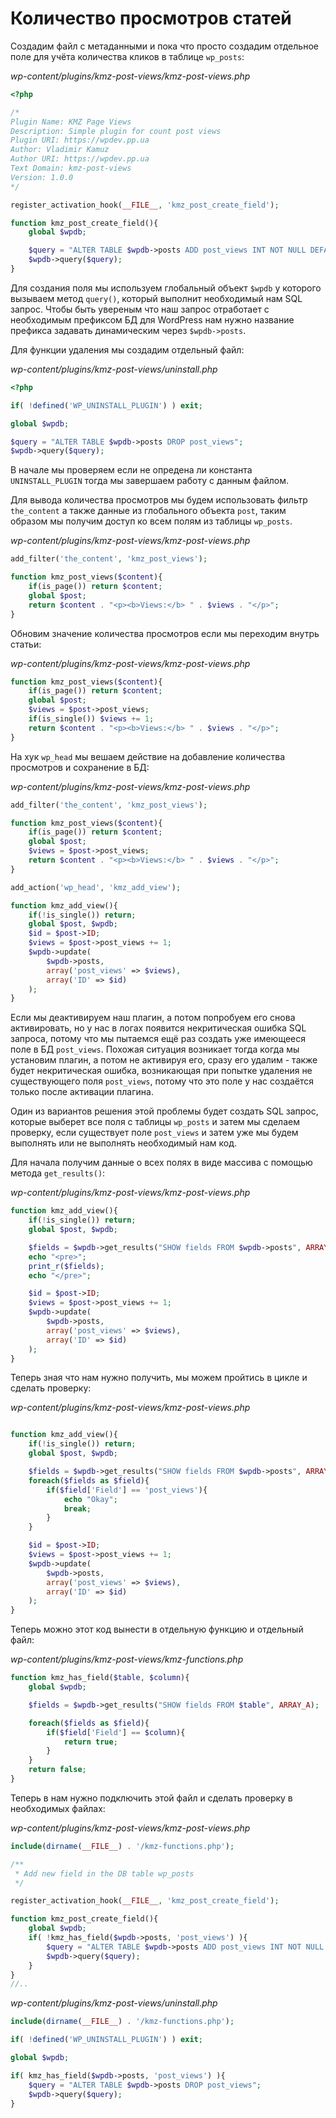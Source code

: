 # Количество просмотров статей

Создадим файл с метаданными и пока что просто создадим отдельное поле для учёта количества кликов в таблице `wp_posts`:

*wp-content/plugins/kmz-post-views/kmz-post-views.php*

```php
<?php

/*
Plugin Name: KMZ Page Views
Description: Simple plugin for count post views
Plugin URI: https://wpdev.pp.ua
Author: Vladimir Kamuz
Author URI: https://wpdev.pp.ua
Text Domain: kmz-post-views
Version: 1.0.0
*/

register_activation_hook(__FILE__, 'kmz_post_create_field');

function kmz_post_create_field(){
    global $wpdb;

    $query = "ALTER TABLE $wpdb->posts ADD post_views INT NOT NULL DEFAULT '0'";
    $wpdb->query($query);
}
```

Для создания поля мы используем глобальный объект `$wpdb` у которого вызываем метод `query()`, который выполнит необходимый нам SQL запрос. Чтобы быть увереным что наш запрос отработает с необходимым префиксом БД для WordPress нам нужно название префикса задавать динамическим через `$wpdb->posts`.

Для функции удаления мы создадим отдельный файл:

*wp-content/plugins/kmz-post-views/uninstall.php*

```php
<?php

if( !defined('WP_UNINSTALL_PLUGIN') ) exit;

global $wpdb;

$query = "ALTER TABLE $wpdb->posts DROP post_views";
$wpdb->query($query);
```

В начале мы проверяем если не опредена ли константа `UNINSTALL_PLUGIN` тогда мы завершаем работу с данным файлом.

Для вывода количества просмотров мы будем использовать фильтр `the_content` а также данные из глобального объекта `post`, таким образом мы получим доступ ко всем полям из таблицы `wp_posts`.

*wp-content/plugins/kmz-post-views/kmz-post-views.php*

```php
add_filter('the_content', 'kmz_post_views');

function kmz_post_views($content){
    if(is_page()) return $content;
    global $post;
    return $content . "<p><b>Views:</b> " . $views . "</p>";
}
```

Обновим значение количества просмотров если мы переходим внутрь статьи:

*wp-content/plugins/kmz-post-views/kmz-post-views.php*

```php
function kmz_post_views($content){
    if(is_page()) return $content;
    global $post;
    $views = $post->post_views;
    if(is_single()) $views += 1;
    return $content . "<p><b>Views:</b> " . $views . "</p>";
}
```

На хук `wp_head` мы вешаем действие на добавление количества просмотров и сохранение в БД:

*wp-content/plugins/kmz-post-views/kmz-post-views.php*

```php
add_filter('the_content', 'kmz_post_views');

function kmz_post_views($content){
    if(is_page()) return $content;
    global $post;
    $views = $post->post_views;
    return $content . "<p><b>Views:</b> " . $views . "</p>";
}

add_action('wp_head', 'kmz_add_view');

function kmz_add_view(){
    if(!is_single()) return;
    global $post, $wpdb;
    $id = $post->ID;
    $views = $post->post_views += 1;
    $wpdb->update(
        $wpdb->posts,
        array('post_views' => $views),
        array('ID' => $id)
    );
}
```

Если мы деактивируем наш плагин, а потом попробуем его снова активировать, но у нас в логах появится некритическая ошибка SQL запроса, потому что мы пытаемся ещё раз создать уже имеющееся поле в БД `post_views`. Похожая ситуация возникает тогда когда мы установим плагин, а потом не активируя его, сразу его удалим - также будет некритическая ошибка, возникающая при попытке удаления не существующего поля `post_views`, потому что это поле у нас создаётся только после активации плагина.

Один из вариантов решения этой проблемы будет создать SQL запрос, которые выберет все поля с таблицы `wp_posts` и затем мы сделаем проверку, если существует поле `post_views` и затем уже мы будем выполнять или не выполнять необходимый нам код.

Для начала получим данные о всех полях в виде массива с помощью метода `get_results()`:

*wp-content/plugins/kmz-post-views/kmz-post-views.php*

```php
function kmz_add_view(){
    if(!is_single()) return;
    global $post, $wpdb;

    $fields = $wpdb->get_results("SHOW fields FROM $wpdb->posts", ARRAY_A);
    echo "<pre>";
    print_r($fields);
    echo "</pre>";

    $id = $post->ID;
    $views = $post->post_views += 1;
    $wpdb->update(
        $wpdb->posts,
        array('post_views' => $views),
        array('ID' => $id)
    );
}
```

Теперь зная что нам нужно получить, мы можем пройтись в цикле и сделать проверку:

*wp-content/plugins/kmz-post-views/kmz-post-views.php*

```php

function kmz_add_view(){
    if(!is_single()) return;
    global $post, $wpdb;

    $fields = $wpdb->get_results("SHOW fields FROM $wpdb->posts", ARRAY_A);
    foreach($fields as $field){
        if($field['Field'] == 'post_views'){
            echo "Okay";
            break;
        }
    }

    $id = $post->ID;
    $views = $post->post_views += 1;
    $wpdb->update(
        $wpdb->posts,
        array('post_views' => $views),
        array('ID' => $id)
    );
}
```

Теперь можно этот код вынести в отдельную функцию и отдельный файл:

*wp-content/plugins/kmz-post-views/kmz-functions.php*

```php
function kmz_has_field($table, $column){
    global $wpdb;

    $fields = $wpdb->get_results("SHOW fields FROM $table", ARRAY_A);

    foreach($fields as $field){
        if($field['Field'] == $column){
            return true;
        }
    }
    return false;
}
```

Теперь в нам нужно подключить этой файл и сделать проверку в необходимых файлах:

*wp-content/plugins/kmz-post-views/kmz-post-views.php*

```php
include(dirname(__FILE__) . '/kmz-functions.php');

/**
 * Add new field in the DB table wp_posts
 */

register_activation_hook(__FILE__, 'kmz_post_create_field');

function kmz_post_create_field(){
    global $wpdb;
    if( !kmz_has_field($wpdb->posts, 'post_views') ){
        $query = "ALTER TABLE $wpdb->posts ADD post_views INT NOT NULL DEFAULT '0'";
        $wpdb->query($query);
    }
}
//..
```

*wp-content/plugins/kmz-post-views/uninstall.php*

```php
include(dirname(__FILE__) . '/kmz-functions.php');

if( !defined('WP_UNINSTALL_PLUGIN') ) exit;

global $wpdb;

if( kmz_has_field($wpdb->posts, 'post_views') ){
    $query = "ALTER TABLE $wpdb->posts DROP post_views";
    $wpdb->query($query);
}
```